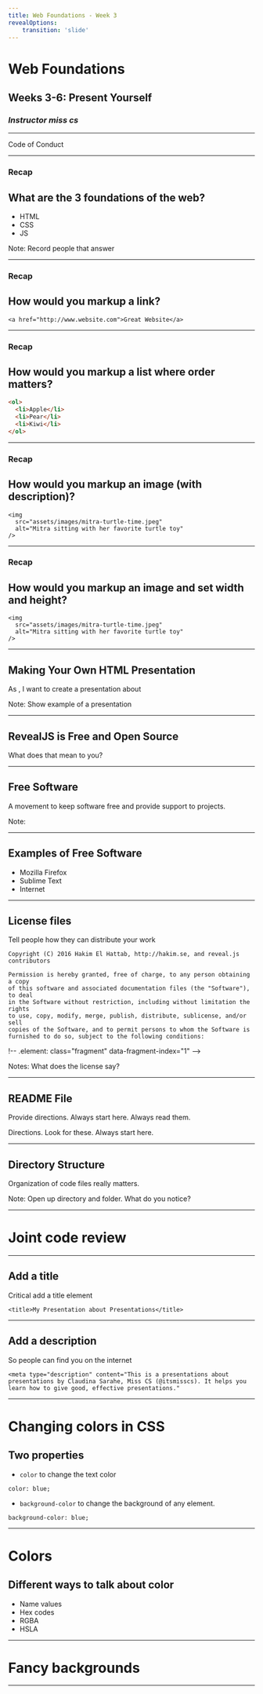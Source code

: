 ```yaml
---
title: Web Foundations - Week 3
revealOptions:
    transition: 'slide'
---
```


# Web Foundations
## Weeks 3-6: Present Yourself

### _Instructor miss cs_

---

Code of Conduct

---

### Recap
## What are the 3 foundations of the web?

* HTML <!-- .element: class="fragment" data-fragment-index="1" -->
* CSS <!-- .element: class="fragment" data-fragment-index="2" -->
* JS <!-- .element: class="fragment" data-fragment-index="3" -->

Note: Record people that answer

---

### Recap
## How would you markup a link?

```
<a href="http://www.website.com">Great Website</a>
```
<!-- .element: class="fragment" data-fragment-index="1" -->

---

### Recap
## How would you markup a list where order matters?

```html
<ol>
  <li>Apple</li>
  <li>Pear</li>
  <li>Kiwi</li>
</ol>
```
<!-- .element: class="fragment" data-fragment-index="1" -->

---

### Recap
## How would you markup an image (with description)?

```
<img
  src="assets/images/mitra-turtle-time.jpeg"
  alt="Mitra sitting with her favorite turtle toy"
/>
```
<!-- .element: class="fragment" data-fragment-index="1" -->

---

### Recap
## How would you markup an image and set width and height?

```
<img
  src="assets/images/mitra-turtle-time.jpeg"
  alt="Mitra sitting with her favorite turtle toy"
/>
```
<!-- .element: class="fragment" data-fragment-index="1" -->

---

## Making Your Own HTML Presentation

As _<noun>_, I want to create a presentation about _<subject>_

Note: Show example of a presentation

---

## RevealJS is Free and Open Source

What does that mean to you? <!-- .element: class="fragment" data-fragment-index="1" -->

---

## Free Software

A movement to keep software free and provide support to projects.

Note:

---

## Examples of Free Software

* Mozilla Firefox
* Sublime Text
* Internet

---

## License files
 Tell people how they can distribute your work

```
Copyright (C) 2016 Hakim El Hattab, http://hakim.se, and reveal.js contributors

Permission is hereby granted, free of charge, to any person obtaining a copy
of this software and associated documentation files (the "Software"), to deal
in the Software without restriction, including without limitation the rights
to use, copy, modify, merge, publish, distribute, sublicense, and/or sell
copies of the Software, and to permit persons to whom the Software is
furnished to do so, subject to the following conditions:
```
!-- .element: class="fragment" data-fragment-index="1" -->

Notes: What does the license say?

---

## README File

Provide directions. Always start here. Always read them.

Directions. Look for these. Always start here.

---

## Directory Structure

Organization of code files really matters.

Note: Open up directory and folder. What do you notice?

---

# Joint code review

---

## Add a title

Critical add a title element

```
<title>My Presentation about Presentations</title>
```
<!-- .element: class="fragment" data-fragment-index="1" -->

---

## Add a description

So people can find you on the internet

```
<meta type="description" content="This is a presentations about presentations by Claudina Sarahe, Miss CS (@itsmisscs). It helps you learn how to give good, effective presentations."
```
<!-- .element: class="fragment" data-fragment-index="1" -->

---

# Changing colors in CSS
## Two properties

* `color` to change the text color

```
color: blue;
```

* `background-color` to change the background of any element.

```
background-color: blue;
```

---

# Colors
## Different ways to talk about color

* Name values
* Hex codes
* RGBA
* HSLA

---

# Fancy backgrounds

---
